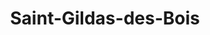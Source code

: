 ---
title: Saint-Gildas-des-Bois
url: /saint-gildas-des-bois/
latitude: 47.511
longitude: -2.042
---